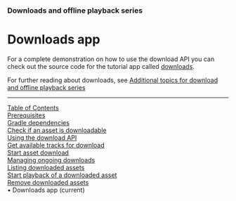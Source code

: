 ### Downloads and offline playback series
# Downloads app
For a complete demonstration on how to use the download API you can check out the source code
for the tutorial app called [downloads](https://github.com/EricssonBroadcastServices/EnigmaRiverAndroidTutorialApps/tree/r3.3.1/downloads).

For further reading about downloads, see [Additional topics for download and offline playback series](../index.md#additional-topics-for-download-and-offline-playback-series)


___
[Table of Contents](../index.md)<br/>
[Prerequisites](prerequisites.md)<br/>
[Gradle dependencies](dependencies.md)<br/>
[Check if an asset is downloadable](check_downloadability.md)<br/>
[Using the download API](enigma_download.md)<br/>
[Get available tracks for download](get_download_info.md)<br/>
[Start asset download](start_download.md)<br/>
[Managing ongoing downloads](ongoing_downloads.md)<br/>
[Listing downloaded assets](list_downloads.md)<br/>
[Start playback of a downloaded asset](play_download.md)<br/>
[Remove downloaded assets](remove_download.md)<br/>
&bull; Downloads app (current)<br/>
